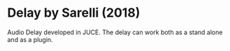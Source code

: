 # Delay by Sarelli (2018)
Audio Delay developed in JUCE.
The delay can work both as a stand alone and as a plugin.
